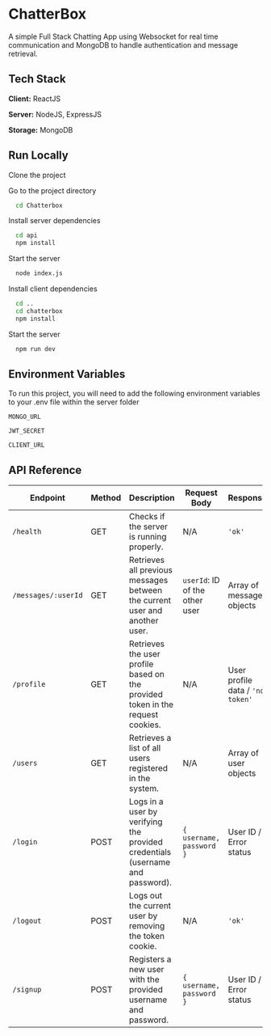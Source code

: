 
# ChatterBox 

A simple Full Stack Chatting App using Websocket for real time communication and MongoDB to handle authentication and message retrieval.

## Tech Stack

**Client:** ReactJS

**Server:** NodeJS, ExpressJS

**Storage:** MongoDB




## Run Locally

Clone the project

Go to the project directory

```bash
  cd Chatterbox
```

Install server dependencies

```bash
  cd api
  npm install
```

Start the server

```bash
  node index.js
```

Install client dependencies

```bash
  cd ..
  cd chatterbox
  npm install
```

Start the server

```bash
  npm run dev
```

## Environment Variables

To run this project, you will need to add the following environment variables to your .env file within the server folder

`MONGO_URL`

`JWT_SECRET`

`CLIENT_URL`

## API Reference

| Endpoint          | Method | Description                                 | Request Body                           | Response                    |
|-------------------|--------|---------------------------------------------|----------------------------------------|-----------------------------|
| `/health`         | GET    | Checks if the server is running properly.   | N/A                                    | `'ok'`                      |
| `/messages/:userId` | GET  | Retrieves all previous messages between the current user and another user. | `userId`: ID of the other user | Array of message objects |
| `/profile`        | GET    | Retrieves the user profile based on the provided token in the request cookies. | N/A                                    | User profile data / `'no token'` |
| `/users`          | GET    | Retrieves a list of all users registered in the system. | N/A                                    | Array of user objects      |
| `/login`          | POST   | Logs in a user by verifying the provided credentials (username and password). | `{ username, password }`              | User ID / Error status     |
| `/logout`         | POST   | Logs out the current user by removing the token cookie. | N/A                                    | `'ok'`                      |
| `/signup`         | POST   | Registers a new user with the provided username and password. | `{ username, password }`              | User ID / Error status     |
